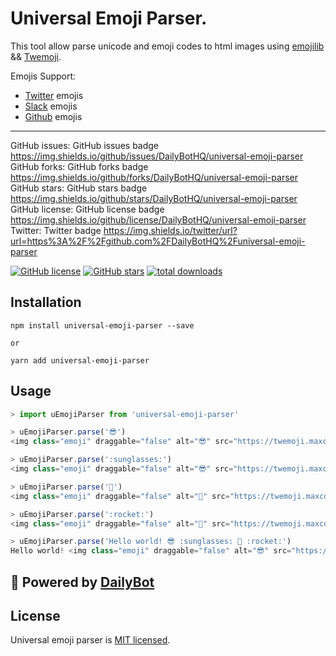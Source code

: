 # Universal Emoji Parser.

This tool allow parse unicode and emoji codes to html images using [emojilib](https://github.com/muan/emojilib) && [Twemoji](https://github.com/twitter/twemoji).

Emojis Support:
- [Twitter](https://twitter.com/) emojis
- [Slack](https://slack.com/) emojis
- [Github](https://github.com/) emojis

---

GitHub issues:	GitHub issues badge	https://img.shields.io/github/issues/DailyBotHQ/universal-emoji-parser
GitHub forks:	GitHub forks badge	https://img.shields.io/github/forks/DailyBotHQ/universal-emoji-parser
GitHub stars:	GitHub stars badge	https://img.shields.io/github/stars/DailyBotHQ/universal-emoji-parser
GitHub license:	GitHub license badge	https://img.shields.io/github/license/DailyBotHQ/universal-emoji-parser
Twitter:	Twitter badge	https://img.shields.io/twitter/url?url=https%3A%2F%2Fgithub.com%2FDailyBotHQ%2Funiversal-emoji-parser

[![GitHub license](https://img.shields.io/github/license/DailyBotHQ/universal-emoji-parser)](https://github.com/DailyBotHQ/universal-emoji-parser/blob/main/LICENSE)
[![GitHub stars](https://img.shields.io/github/stars/DailyBotHQ/universal-emoji-parser)](https://github.com/DailyBotHQ/universal-emoji-parser)
[![total downloads](https://img.shields.io/npm/dt/universal-emoji-parser.svg)](https://www.npmjs.com/package/universal-emoji-parser)



## Installation

```
npm install universal-emoji-parser --save

or

yarn add universal-emoji-parser
```

## Usage

```javascript
> import uEmojiParser from 'universal-emoji-parser'

> uEmojiParser.parse('😎')
<img class="emoji" draggable="false" alt="😎" src="https://twemoji.maxcdn.com/v/12.1.2/72x72/1f60e.png"/>

> uEmojiParser.parse(':sunglasses:')
<img class="emoji" draggable="false" alt="😎" src="https://twemoji.maxcdn.com/v/12.1.2/72x72/1f60e.png"/>

> uEmojiParser.parse('🚀')
<img class="emoji" draggable="false" alt="🚀" src="https://twemoji.maxcdn.com/v/12.1.2/72x72/1f680.png"/>

> uEmojiParser.parse(':rocket:')
<img class="emoji" draggable="false" alt="🚀" src="https://twemoji.maxcdn.com/v/12.1.2/72x72/1f680.png"/>

> uEmojiParser.parse('Hello world! 😎 :sunglasses: 🚀 :rocket:')
Hello world! <img class="emoji" draggable="false" alt="😎" src="https://twemoji.maxcdn.com/v/12.1.2/72x72/1f60e.png"/> <img class="emoji" draggable="false" alt="😎" src="https://twemoji.maxcdn.com/v/12.1.2/72x72/1f60e.png"/> <img class="emoji" draggable="false" alt="🚀" src="https://twemoji.maxcdn.com/v/12.1.2/72x72/1f680.png"/> <img class="emoji" draggable="false" alt="🚀" src="https://twemoji.maxcdn.com/v/12.1.2/72x72/1f680.png"/>
```

## :electric_plug: Powered by [DailyBot](https://www.dailybot.com?utm_source=dailybotopensource&utm_medium=universal-emoji-parser)

## License

Universal emoji parser is [MIT licensed](./LICENSE).
